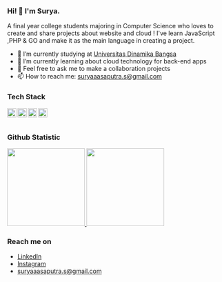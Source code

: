 ### Hi! 👋 I'm Surya.

A final year college students majoring in Computer Science who loves to create and share projects about website and cloud ! I've learn JavaScript ,PHP & GO and make it as the main language in creating a project.



- 🔭 I’m currently studying at <a href="https://unama.ac.id/">Universitas Dinamika Bangsa</a>
- 🌱 I’m currently learning about cloud technology for back-end apps
- 💬 Feel free to ask me to make a collaboration projects
- 📫 How to reach me: suryaaasaputra.s@gmail.com

### Tech Stack
  <a href="#"><img align="left" alt="JavaScript" title="JavaScript" width="21px" src="https://upload.wikimedia.org/wikipedia/commons/9/99/Unofficial_JavaScript_logo_2.svg" /></a>
  <a href="https://nodejs.org/"><img align="left" alt="NodeJS" title="NodeJS" width="21px" src="https://seeklogo.com/images/N/nodejs-logo-FBE122E377-seeklogo.com.png" /></a>
  <a href="https://laravel.com/"><img align="left" alt="Laravel" title="Laravel" width="21px" src="https://cdn.worldvectorlogo.com/logos/laravel-2.svg" /></a>
  <a href="https://go.dev"><img align="left" alt="Go" title="Go" width="21px" src="https://cdn.worldvectorlogo.com/logos/go-8.svg" /></a>

  <br>
  <br>
  
### Github Statistic
<p align="left">
<a href="https://github.com/suryaasaputra">
  <img height="180em" src="https://github-readme-stats-eight-theta.vercel.app/api?username=suryaasaputra&show_icons=true&theme=algolia&include_all_commits=true&count_private=true"/>
  <img height="180em" src="https://github-readme-stats-eight-theta.vercel.app/api/top-langs/?username=suryaasaputra&layout=compact&langs_count=8&theme=algolia"/>
</a>
</p>

### Reach me on
- <a href="https://www.linkedin.com/in/surya-maulana-saputra-93a306136/">LinkedIn</a>
- <a href="https://www.instagram.com/suryaa_saputra/">Instagram</a>
- suryaaasaputra.s@gmail.com
